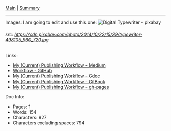 [Main](../README.md) | [Summary](../Summary.md)

---
Images:
I am going to edit and use this one: 
![Digital Typewriter - pixabay](../assets/100-days-of-writing/assets/typewriter-498105_960_720.jpg)
###### src: https://cdn.pixabay.com/photo/2014/10/22/15/29/typewriter-498105_960_720.jpg

Links:
- [My (Current) Publishing Workflow - Medium](https://medium.com/@janzeteachesit/my-current-publishing-workflow-a043e9cd3272)
- [Workflow - GitHub](004-writing-workflow.md)
- [My (Current) Publishing Workflow - Gdoc](https://docs.google.com/document/d/1ZD4PGwJZzWoqW0op21N04Md8dOVg73QJX393qK-3acs/edit)
- [My (Current) Publishing Workflow - GitBook]()
- [My (Current) Publishing Workflow - gh-pages]()

Doc Info:
- Pages: 1
- Words: 154
- Characters: 927
- Characters excluding spaces: 794







